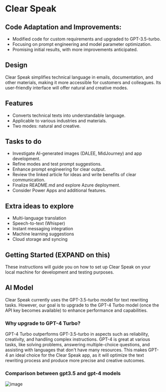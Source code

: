 # Clear Speak

## Code Adaptation and Improvements:
- Modified code for custom requirements and upgraded to GPT-3.5-turbo.
- Focusing on prompt engineering and model parameter optimization.
- Promising initial results, with more improvements anticipated.

## Design
Clear Speak simplifies technical language in emails, documentation, and other materials, making it more accessible for customers and colleagues. Its user-friendly interface will offer natural and creative modes.

## Features
- Converts technical texts into understandable language.
- Applicable to various industries and materials.
- Two modes: natural and creative.
## Tasks to do
- Investigate AI-generated images (DALEE, MidJourney) and app development.
- Refine modes and test prompt suggestions.
- Enhance prompt engineering for clear output.
- Review the linked article for ideas and write benefits of clear communication.
- Finalize README.md and explore Azure deployment.
- Consider Power Apps and additional features.

## Extra ideas to explore
- Multi-language translation
- Speech-to-text (Whisper)
- Instant messaging integration
- Machine learning suggestions
- Cloud storage and syncing

## Getting Started (EXPAND on this)
These instructions will guide you on how to set up Clear Speak on your local machine for development and testing purposes.

## AI Model
Clear Speak currently uses the GPT-3.5-turbo model for text rewriting tasks. However, our goal is to upgrade to the GPT-4 Turbo model (once the API key becomes available) to enhance performance and capabilities.

### Why upgrade to GPT-4 Turbo?
GPT-4 Turbo outperforms GPT-3.5-turbo in aspects such as reliability, creativity, and handling complex instructions. GPT-4 is great at various tasks, like solving problems, answering multiple-choice questions, and assisting with languages that don't have many resources. This makes GPT-4 an ideal choice for the Clear Speak app, as it will optimize the text rewriting process and produce more precise and creative outcomes.

### Comparison between gpt3.5 and gpt-4 models

![image](https://user-images.githubusercontent.com/106703426/226074988-aa426a3a-4762-4175-a1f0-f8edb8e5291e.png)
